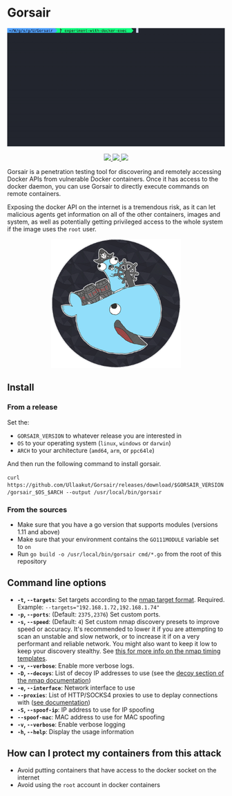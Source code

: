 # Gorsair

<p align="center">
    <a href="https://asciinema.org/a/226476"><img src="images/gorsair.gif" width="700px"/></a>
</p>
<p align="center">
    <a href="#license">
        <img src="https://img.shields.io/badge/license-Apache-blue.svg?style=flat" />
    </a>
    <a href="https://goreportcard.com/report/github.com/Ullaakut/gorsair">
        <img src="https://goreportcard.com/badge/github.com/Ullaakut/gorsair" />
    </a>
    <a href="https://github.com/Ullaakut/gorsair/releases/latest">
        <img src="https://img.shields.io/github/release/Ullaakut/gorsair.svg?style=flat" />
    </a>
</p>

Gorsair is a penetration testing tool for discovering and remotely accessing Docker APIs from vulnerable Docker containers. Once it has access to the docker daemon, you can use Gorsair to directly execute commands on remote containers.

Exposing the docker API on the internet is a tremendous risk, as it can let malicious agents get information on all of the other containers, images and system, as well as potentially getting privileged access to the whole system if the image uses the `root` user.

<p align="center">
    <img src="images/Gorsair.png" width="300px"/>
</p>

## Install

### From a release

Set the:
* `GORSAIR_VERSION` to whatever release you are interested in
* `OS` to your operating system (`linux`, `windows` or `darwin`)
* `ARCH` to your architecture (`amd64`, `arm`, or `ppc64le`)

And then run the following command to install gorsair.

`curl https://github.com/Ullaakut/Gorsair/releases/download/$GORSAIR_VERSION/gorsair_$OS_$ARCH --output /usr/local/bin/gorsair`

### From the sources

* Make sure that you have a go version that supports modules (versions 1.11 and above)
* Make sure that your environment contains the `GO111MODULE` variable set to `on`
* Run `go build -o /usr/local/bin/gorsair cmd/*.go` from the root of this repository

## Command line options

* **`-t`, `--targets`**:    Set targets according to the [nmap target format](https://nmap.org/book/man-target-specification.html). Required. Example: `--targets="192.168.1.72,192.168.1.74"`
* **`-p`, `--ports`**:      (Default: `2375,2376`) Set custom ports.
* **`-s`, `--speed`**:      (Default: `4`) Set custom nmap discovery presets to improve speed or accuracy. It's recommended to lower it if you are attempting to scan an unstable and slow network, or to increase it if on a very performant and reliable network. You might also want to keep it low to keep your discovery stealthy. See [this for more info on the nmap timing templates](https://nmap.org/book/man-performance.html).
* **`-v`, `--verbose`**:    Enable more verbose logs.
* **`-D`, `--decoys`**:     List of decoy IP addresses to use (see the [decoy section of the nmap documentation](https://nmap.org/book/man-bypass-firewalls-ids.html))
* **`-e`, `--interface`**:  Network interface to use
* **`--proxies`**:          List of HTTP/SOCKS4 proxies to use to deplay connections with
([see documentation](https://nmap.org/book/man-bypass-firewalls-ids.html))
* **`-S`, `--spoof-ip`**:   IP address to use for IP spoofing
* **`--spoof-mac`**:        MAC address to use for MAC spoofing
* **`-v`, `--verbose`**:    Enable verbose logging
* **`-h`, `--help`**:       Display the usage information

## How can I protect my containers from this attack

* Avoid putting containers that have access to the docker socket on the internet
* Avoid using the `root` account in docker containers
